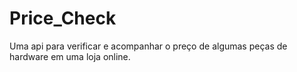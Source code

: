 # Price_Check
Uma api para verificar e acompanhar o preço de algumas peças de hardware em uma loja online.
